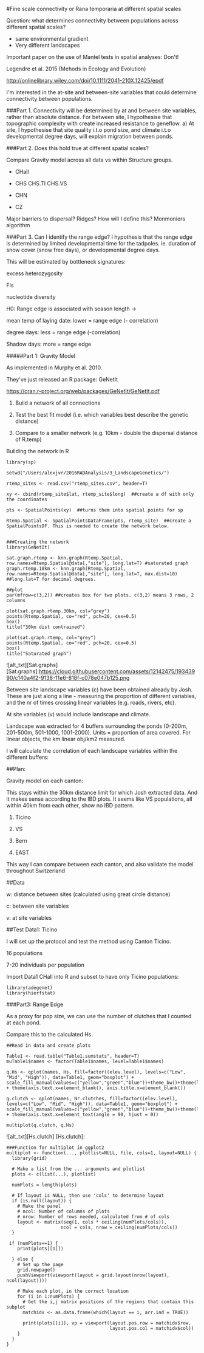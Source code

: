#Fine scale connectivity or Rana temporaria at different spatial scales


Question: what determines connectivity between populations across different spatial scales? 
- same environmental gradient
- Very different landscapes

Important paper on the use of Mantel tests in spatial analyses: Don't!

Legendre et al. 2015 (Mehods in Ecology and Evolution)

http://onlinelibrary.wiley.com/doi/10.1111/2041-210X.12425/epdf

I'm interested in the at-site and between-site variables that could determine connectivity between populations. 

###Part 1. Connectivity will be determined by at and between site variables, rather than absolute distance. For between site, I hypothesise that topographic complexity with create increased resistance to geneflow. 
a) At site, I hypothesise that site quality i.t.o pond size, and climate i.t.o developmental degree days, will explain migration between ponds. 


###Part 2. Does this hold true at different spatial scales?

Compare Gravity model across all data vs within Structure groups. 

- CHall

- CHS
  CHS.TI
  CHS.VS
 
- CHN

- CZ
 
Major barriers to dispersal? Ridges? How will I define this? 
Monmoniers algorithm 

###Part 3. Can I identify the range edge? I hypothesis that the range edge is determined by limited developmental time for the tadpoles. ie. duration of snow cover (snow free days), or developmental degree days. 

This will be estimated by bottleneck signatures: 

excess heterozygosity

Fis

nucleotide diversity

H0: Range edge is associated with season length -> 

mean temp of laying date: lower = range edge (- correlation)

degree days: less = range edge (-correlation)

Shadow days: more = range edge 




#####Part 1: Gravity Model

As implemented in Murphy et al. 2010. 

They've just released an R package: GeNetIt

https://cran.r-project.org/web/packages/GeNetIt/GeNetIt.pdf

1. Build a network of all connections 

2. Test the best fit model (i.e. which variables best describe the genetic distance)

3. Compare to a smaller network (e.g. 10km - double the dispersal distance of R.temp)


Building the network in R
```
library(sp)

setwd("/Users/alexjvr/2016RADAnalysis/3_LandscapeGenetics/")

rtemp_sites <- read.csv("rtemp_sites.csv", header=T)

xy <- cbind(rtemp_site$lat, rtemp_site$long)  ##create a df with only the coordinates

pts <- SpatialPoints(xy)  ##turns them into spatial points for sp

Rtemp.Spatial <- SpatialPointsDataFrame(pts, rtemp_site)  ##create a SpatialPointsDF. This is needed to create the network below. 


###Creating the network
library(GeNetIt)

sat.graph.rtemp <- knn.graph(Rtemp.Spatial, row.names=Rtemp.Spatial@data[,"site"], long.lat=T) #saturated graph
graph.rtemp.10km <- knn.graph(Rtemp.Spatial, row.names=Rtemp.Spatial@data[,"site"], long.lat=T, max.dist=10)  ##long.lat=T for decimal degrees. 

##plot
par(mfrow=c(3,2)) ##creates box for two plots. c(3,2) means 3 rows, 2 columns

plot(sat.graph.rtemp.30km, col="grey")
points(Rtemp.Spatial, co="red", pch=20, cex=0.5)
box()
title("30km dist contrained")

plot(sat.graph.rtemp, col="grey")
points(Rtemp.Spatial, co="red", pch=20, cex=0.5)
box()
title("Saturated graph")

```

![alt_txt][Sat.graphs]
[Sat.graphs]:https://cloud.githubusercontent.com/assets/12142475/19343990/c140a4f2-9138-11e6-818f-c078e047b125.png



Between site landscape variables (c) have been obtained already by Josh. These are just along a line - measuring the proportion of different variables, and the nr of times crossing linear variables (e.g. roads, rivers, etc). 


At site variables (v) would include landscape and climate. 

Landscape was extracted for 4 buffers surrounding the ponds (0-200m, 201-500m, 501-1000, 1001-2000). Units = proportion of area covered. For linear objects, the km linear obj/km2 measured. 

I will calculate the correlation of each landscape variables within the different buffers: 

##Plan: 

Gravity model on each canton: 

This stays within the 30km distance limit for which Josh extracted data. And it makes sense according to the IBD plots. It seems like VS populations, all within 40km from each other, show no IBD pattern. 

1. Ticino

2. VS

3. Bern

4. EAST

This way I can compare between each canton, and also validate the model throughout Switzerland 

##Data

w: distance between sites (calculated using great circle distance)

c: between site variables

v: at site variables




##Test Data1: Ticino

I will set up the protocol and test the method using Canton Ticino. 

16 populations

7-20 individuals per population


Import Data1 CHall into R and subset to have only Ticino populations: 

```
library(adegenet)
library(hierfstat)
```




###Part3: Range Edge

As a proxy for pop size, we can use the number of clutches that I counted at each pond. 

Compare this to the calculated Hs. 

```
##Read in data and create plots

Table1 <- read.table("Table1.sumstats", header=T)
muTable1$names <- factor(Table1$names, level=Table1$names)

q.Hs <- qplot(names, Hs, fill=factor((elev.level), levels=c("Low", "Mid", "High")), data=Table1, geom="boxplot") + scale_fill_manual(values=c("yellow","green","blue"))+theme_bw()+theme(legend.title=element_blank()) + theme(axis.text.x=element_blank(), axis.title.x=element_blank()) 

q.clutch <- qplot(names, Nr.clutches, fill=factor((elev.level), levels=c("Low", "Mid", "High")), data=Table1, geom="boxplot") + scale_fill_manual(values=c("yellow","green","blue"))+theme_bw()+theme(legend.title=element_blank()) + theme(axis.text.x=element_text(angle = 90, hjust = 0))

multiplot(q.clutch, q.Hs)

```

![alt_txt][Hs.clutch]
[Hs.clutch]:


```
###Function for multiplot in ggplot2
multiplot <- function(..., plotlist=NULL, file, cols=1, layout=NULL) {
  library(grid)

  # Make a list from the ... arguments and plotlist
  plots <- c(list(...), plotlist)

  numPlots = length(plots)

  # If layout is NULL, then use 'cols' to determine layout
  if (is.null(layout)) {
    # Make the panel
    # ncol: Number of columns of plots
    # nrow: Number of rows needed, calculated from # of cols
    layout <- matrix(seq(1, cols * ceiling(numPlots/cols)),
                    ncol = cols, nrow = ceiling(numPlots/cols))
  }

 if (numPlots==1) {
    print(plots[[1]])

  } else {
    # Set up the page
    grid.newpage()
    pushViewport(viewport(layout = grid.layout(nrow(layout), ncol(layout))))

    # Make each plot, in the correct location
    for (i in 1:numPlots) {
      # Get the i,j matrix positions of the regions that contain this subplot
      matchidx <- as.data.frame(which(layout == i, arr.ind = TRUE))

      print(plots[[i]], vp = viewport(layout.pos.row = matchidx$row,
                                      layout.pos.col = matchidx$col))
    }
  }
}
```




